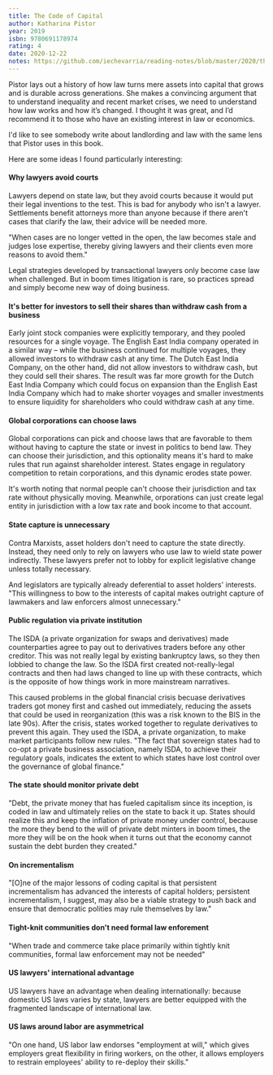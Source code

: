 ```yaml
---
title: The Code of Capital
author: Katharina Pistor
year: 2019
isbn: 9780691178974
rating: 4
date: 2020-12-22
notes: https://github.com/iechevarria/reading-notes/blob/master/2020/the-code-of-capital-pistor-2019.md
---
```


Pistor lays out a history of how law turns mere assets into capital that grows and is durable across generations. She makes a convincing argument that to understand inequality and recent market crises, we need to understand how law works and how it’s changed. I thought it was great, and I’d recommend it to those who have an existing interest in law or economics.

I'd like to see somebody write about landlording and law with the same lens that Pistor uses in this book.

Here are some ideas I found particularly interesting:


#### Why lawyers avoid courts

Lawyers depend on state law, but they avoid courts because it would put their legal inventions to the test. This is bad for anybody who isn't a lawyer. Settlements benefit attorneys more than anyone because if there aren't cases that clarify the law, their advice will be needed more.

"When cases are no longer vetted in the open, the law becomes stale and judges lose expertise, thereby giving lawyers and their clients even more reasons to avoid them."

Legal strategies developed by transactional lawyers only become case law when challenged. But in boom times litigation is rare, so practices spread and simply become new way of doing business.

#### It's better for investors to sell their shares than withdraw cash from a business

Early joint stock companies were explicitly temporary, and they pooled resources for a single voyage. The English East India company operated in a similar way – while the business continued for multiple voyages, they allowed investors to withdraw cash at any time. The Dutch East India Company, on the other hand, did not allow investors to withdraw cash, but they could sell their shares. The result was far more growth for the Dutch East India Company which could focus on expansion than the English East India Company which had to make shorter voyages and smaller investments to ensure liquidity for shareholders who could withdraw cash at any time.

#### Global corporations can choose laws

Global corporations can pick and choose laws that are favorable to them without having to capture the state or invest in politics to bend law. They can choose their jurisdiction, and this optionality means it's hard to make rules that run against shareholder interest. States engage in regulatory competition to retain corporations, and this dynamic erodes state power.

It's worth noting that normal people can't choose their jurisdiction and tax rate without physically moving. Meanwhile, orporations can just create legal entity in jurisdiction with a low tax rate and book income to that account.

#### State capture is unnecessary

Contra Marxists, asset holders don't need to capture the state directly. Instead, they need only to rely on lawyers who use law to wield state power indirectly. These lawyers prefer not to lobby for explicit legislative change unless totally necessary.

And legislators are typically already deferential to asset holders' interests. "This willingness to bow to the interests of capital makes outright capture of lawmakers and law enforcers almost unnecessary."

#### Public regulation via private institution

The ISDA (a private organization for swaps and derivatives) made counterparties agree to pay out to derivatives traders before any other creditor. This was not really legal by existing bankruptcy laws, so they then lobbied to change the law. So the ISDA first created not-really-legal contracts and then had laws changed to line up with these contracts, which is the opposite of how things work in more mainstream narratives.

This caused problems in the global financial crisis becuase derivatives traders got money first and cashed out immediately, reducing the assets that could be used in reorganization (this was a risk known to the BIS in the late 90s). After the crisis, states worked together to regulate derivatives to prevent this again. They used the ISDA, a private organization, to make market participants follow new rules. "The fact that sovereign states had to co-opt a private business association, namely ISDA, to achieve their regulatory goals, indicates the extent to which states have lost control over the governance of global finance."

#### The state should monitor private debt

"Debt, the private money that has fueled capitalism since its inception, is coded in law and ultimately relies on the state to back it up. States should realize this and keep the inflation of private money under control, because the more they bend to the will of private debt minters in boom times, the more they will be on the hook when it turns out that the economy cannot sustain the debt burden they created."

#### On incrementalism
 
"[O]ne of the major lessons of coding capital is that persistent incrementalism has advanced the interests of capital holders; persistent incrementalism, I suggest, may also be a viable strategy to push back and ensure that democratic polities may rule themselves by law."

#### Tight-knit communities don't need formal law enforement

"When trade and commerce take place primarily within tightly knit communities, formal law enforcement may not be needed"

#### US lawyers' international advantage

US lawyers have an advantage when dealing internationally: because domestic US laws varies by state, lawyers are better equipped with the fragmented landscape of international law.

#### US laws around labor are asymmetrical

"On one hand, US labor law endorses "employment at will," which gives employers great flexibility in firing workers, on the other, it allows employers to restrain employees' ability to re-deploy their skills."
